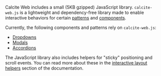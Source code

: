 Calcite Web includes a small (5KB gzipped) JavaScript library. `calcite-web.js` is a lightweight and dependency-free library made to enable interactive behaviors for certain [patterns](../patterns/) and [components](../components).

Currently, the following components and patterns rely on `calcite-web.js`:

- [Dropdowns](../components/#dropdowns)
- [Modals](../patterns/#modals)
- [Accordions](../patterns/#accordions)

The JavaScript library also includes helpers for "sticky" positioning and scroll events. You can read more about these in the [interactive layout helpers](../grid/#interactive-layout-helpers) section of the documentation.